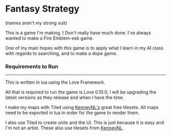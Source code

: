 # Fantasy Strategy

(names aren't my strong suit)

This is a game I'm making. I Don't really have much done. I've always wanted to make a Fire Emblem-esk game.

One of my main hopes with this game is to apply what I learn in my AI class with regards to searching, and to make a dope game.

### Requirements to Run
----
This is written in lua using the Love Framework.

All that is required to run the game is Love 0.10.0, I will be upgrading the latest versions as they release and when I have the time.

I make my maps with Tiled using [KenneyNL's](www.kenney.nl) great free tilesets. All maps need to be exported in lua in order for the game to render them.

I also use Tiled to create units and the UI. This is just because it is easy and I'm not an artist. These also use tilesets from [KenneyNL](www.kenney.nl).
